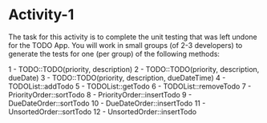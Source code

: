 # Activity-1
The task for this activity is to complete the unit testing that was left undone for the TODO App. 
You will work in small groups (of 2-3 developers) to generate the tests for one (per group) of the 
following methods:

1 - TODO::TODO(priority, description)
2 - TODO::TODO(priority, description, dueDate)
3 - TODO::TODO(priority, description, dueDateTime)
4 - TODOList::addTodo
5 - TODOList::getTodo
6 - TODOList::removeTodo
7 - PriorityOrder::sortTodo
8 - PriorityOrder::insertTodo
9 - DueDateOrder::sortTodo
10 - DueDateOrder::insertTodo
11 - UnsortedOrder::sortTodo
12 - UnsortedOrder::insertTodo

